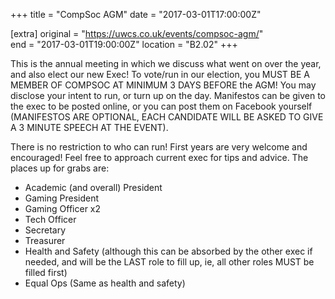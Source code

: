 +++
title = "CompSoc AGM"
date = "2017-03-01T17:00:00Z"

[extra]
original = "https://uwcs.co.uk/events/compsoc-agm/"    
end = "2017-03-01T19:00:00Z"
location = "B2.02"
+++

This is the annual meeting in which we discuss what went on over the year, and also elect our new Exec\! To vote/run in our election, you MUST BE A MEMBER OF COMPSOC AT MINIMUM 3 DAYS BEFORE the AGM\! You may disclose your intent to run, or turn up on the day. Manifestos can be given to the exec to be posted online, or you can post them on Facebook yourself (MANIFESTOS ARE OPTIONAL, EACH CANDIDATE WILL BE ASKED TO GIVE A 3 MINUTE SPEECH AT THE EVENT).

There is no restriction to who can run\! First years are very welcome and encouraged\! Feel free to approach current exec for tips and advice. The places up for grabs are:

  - Academic (and overall) President  
  - Gaming President  
  - Gaming Officer x2
  - Tech Officer
  - Secretary
  - Treasurer
  - Health and Safety (although this can be absorbed by the other exec if needed, and will be the LAST role to fill up, ie, all other roles MUST be filled first)
  - Equal Ops (Same as health and safety)

